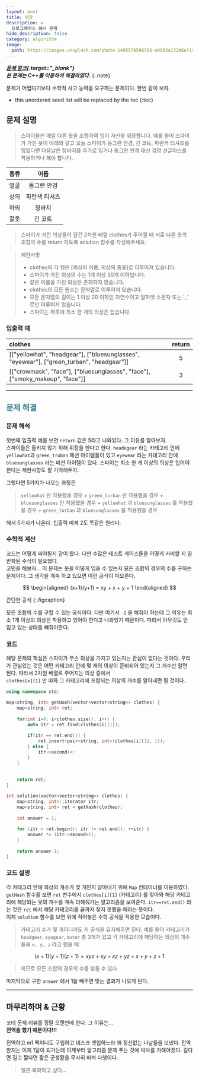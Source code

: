 ```yaml
---
layout: post
title: 위장
description: >
  프로그래머스 해시 문제
hide_description: false
category: algorithm
image:
  path: https://images.unsplash.com/photo-1495576596703-e0063a132b6e?ixlib=rb-1.2.1&ixid=MnwxMjA3fDB8MHxwaG90by1wYWdlfHx8fGVufDB8fHx8&auto=format&fit=crop&w=1170&q=80
---
```


***[문제 링크](https://programmers.co.kr/learn/courses/30/lessons/42578){:target="_blank"}***<br>
***본 문제는 C++를 이용하여 해결하였다.***
{:.note}

문제가 어렵다기보다 수학적 사고 능력을 요구하는 문제이다. 한번 같이 보자.

* this unordered seed list will be replaced by the toc
{:toc}

## 문제 설명
> 스파이들은 매일 다른 옷을 조합하여 입어 자신을 위장합니다.
> 예를 들어 스파이가 가진 옷이 아래와 같고 오늘 스파이가 동그란 안경, 긴 코트, 파란색 티셔츠를 입었다면 다음날은 청바지를 추가로 
> 입거나 동그란 안경 대신 검정 선글라스를 착용하거나 해야 합니다.

종류|이름
:---|:---:
얼굴|동그란 안경
상의|파란색 티셔츠
하의|청바지
겉옷|긴 코트

>스파이가 가진 의상들이 담긴 2차원 배열 clothes가 주어질 때 서로 다른 옷의 조합의 수를 return 하도록 solution 함수를 작성해주세요.

> 제한사항
> * clothes의 각 행은 [의상의 이름, 의상의 종류]로 이루어져 있습니다.
> * 스파이가 가진 의상의 수는 1개 이상 30개 이하입니다.
> * 같은 이름을 가진 의상은 존재하지 않습니다.
> * clothes의 모든 원소는 문자열로 이루어져 있습니다.
> * 모든 문자열의 길이는 1 이상 20 이하인 자연수이고 알파벳 소문자 또는 '_' 로만 이루어져 있습니다.
> * 스파이는 하루에 최소 한 개의 의상은 입습니다.

### 입출력 예

clothes|return
:---|:---:
[["yellowhat", "headgear"], ["bluesunglasses", "eyewear"], ["green_turban", "headgear"]]|5
[["crowmask", "face"], ["bluesunglasses", "face"], ["smoky_makeup", "face"]]|3

<hr>


## <span style="color:#3a8791;">문제 해결</span>

### 문제 해석

첫번째 입출력 예를 보면 `return` 값은 5라고 나와있다. 그 이유를 알아보자.<br>
스파이들은 들키지 않기 위해 위장을 한다고 한다. `headegear` 라는 카테고리 안에 `yellowhat`과 `green_truban`  패션 아이템들이 있고
`eyewear` 라는 카테고리 안에 `bluesunglasses` 라는 패션 아이템이 있다. 스파이는 최소 한 개 이상의 의상은 입어야 한다는 제한사항도 
잘 기억해두자. <br>

그렇다면 5가지가 나오는 과정은 
>`yellowhat` 만 착용했을 경우 + `green_turban` 만 착용했을 경우 + `bluesunglasses` 만 착용했을 경우 + `yellowhat` 과 `bluesunglasses` 를 착용했을 경우 + `green_turban` 과 `bluesunglasses` 를 착용했을 경우

해서 5가지가 나온다. 입출력 예제 2도 똑같은 원리다.

### 수학적 계산

코드는 어떻게 짜야될지 감이 왔다. 다만 수많은 테스트 케이스들을 어떻게 커버할 지 일반화된 수식이 필요했다.<br>
고민을 해보자... 이 문제는 옷을 어떻게 입을 수 있는지 모든 조합의 경우의 수를 구하는 문제이다. 그 생각을 계속 하고 있으면 이런 공식이 떠오른다.<br>

$$
\begin{aligned}
  (x+1)(y+1) = xy + x + y + 1
\end{aligned}
$$


간단한 공식
{:.figcaption}

모든 조합의 수를 구할 수 있는 공식이다. 다만 여기서 `-1` 을 해줘야 하는데 그 이유는 최소 1개 이상의 의상은 
착용하고 있어야 한다고 나와있기 때문이다. 따라서 아무것도 안 입고 있는 상태를 빼줘야한다.

### 코드 

해당 문제의 핵심은 스파이가 무슨 의상을 가지고 있는지는 관심이 없다는 것이다. 우리가 관심있는 것은 어떤 카테고리 안에 몇 개의 의상이
준비되어 있는지 그 개수만 알면 된다. 따라서 2차원 배열로 주어지는 의상 중에서 <br> `clothes[x][1]` 만 따와 그 카테고리에 포함되는 의상의 개수를 
알아내면 될 것이다. 


```c++
using namespace std;

map<string, int> getHash(vector<vector<string>> clothes) {
    map<string, int> ret;
    
    for(int i=0; i<clothes.size(); i++) {
        auto itr = ret.find(clothes[i][1]);
        
        if(itr == ret.end()) {
            ret.insert(pair<string, int>(clothes[i][1], 1));
        } else {
            itr->second++;
        }
    }
    
    
    return ret;
}

int solution(vector<vector<string>> clothes) {
    map<string, int>::iterator itr;
    map<string, int> ret = getHash(clothes);
    
    int answer = 1;
    
    for (itr = ret.begin(); itr != ret.end(); ++itr) {
        answer *= (itr->second+1);
    }
    
    return answer-1;
}
```

### 코드 설명

각 카테고리 안에 의상의 개수가 몇 개인지 알아내기 위해 `Map` 컨테이너를 이용하였다.
`getHash` 함수를 보면 `ret` 변수에서 `clothes[i][1]` (카테고리) 를 찾아와 해당 카테고리에 해당되는 옷의 개수를 계속 더해줘가는
알고리즘을 보여준다. `itr==ret.end()` 라는 것은 `ret` 에서 해당 카테고리를 끝까지 찾지 못했을 때라는 뜻이다.<br>
이제 `solution` 함수를 보면 위에 적어놓은 수학 공식을 적용한 모습이다.
> 카테고리 수가 몇 개이더라도 저 공식을 유지해주면 된다.
> 예를 들어 카테고리가 `headgear`, `eyegear`, `outer` 총 3개가 있고 각 카테고리에 해당하는 의상의 개수들을 `x, y, z` 라고 했을 때

$$
    (x+1)(y+1)(z+1) = xyz + xy + xz + yz + x + y + z + 1
$$

> 이므로 모든 조합의 경우의 수를 찾을 수 있다.


마지막으로 구한 `answer` 에서 1을 빼주면 맞는 결과가 나오게 된다. 

<hr>

## 마무리하며 & 근황

코테 문제 리뷰를 정말 오랜만에 한다. 그 이유는... <br>
**전역을 했기 때문이다!!!**<br>

전역하고 m1 맥미니도 구입하고 데스크 셋업하느라 꽤 정신없는 나날들을 보냈다.
전역한지는 이제 1달이 되가는데 이제부터 알고리즘 문제 푸는 것에 박차를 가해야겠다. 길다면 길고 짧다면 짧은 군생활을
무사히 마쳐 다행이다. 
>얼른 복학하고 싶다...

